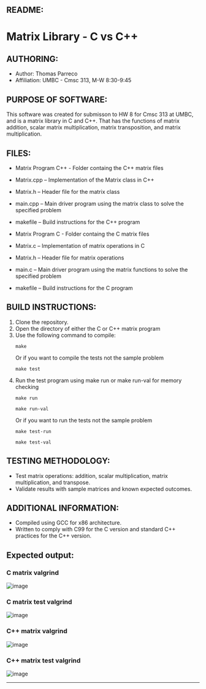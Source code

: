 README:
---

# Matrix Library - C vs C++

## AUTHORING:
- Author: Thomas Parreco
- Affiliation: UMBC - Cmsc 313, M-W 8:30-9:45

## PURPOSE OF SOFTWARE:
This software was created for submisson to HW 8 for Cmsc 313 at UMBC, and is a matrix library in C and C++.
That has the functions of matrix addition, scalar matrix multiplication, matrix transposition, and matrix multiplication.

## FILES:
- Matrix Program C++ - Folder containg the C++ matrix files
- Matrix.cpp – Implementation of the Matrix class in C++
- Matrix.h – Header file for the matrix class
- main.cpp – Main driver program using the matrix class to solve the specified problem
- makefile – Build instructions for the C++ program

- Matrix Program C  - Folder containg the C matrix files
- Matrix.c – Implementation of matrix operations in C
- Matrix.h – Header file for matrix operations
- main.c – Main driver program using the matrix functions to solve the specified problem
- makefile – Build instructions for the C program

## BUILD INSTRUCTIONS:
1. Clone the repository.
2. Open the directory of either the C or C++ matrix program
3. Use the following command to compile:
   ```
   make
   ```
   Or if you want to compile the tests not the sample problem
      ```
   make test
   ```
5. Run the test program using make run or make run-val for memory checking
     ```
   make run
   ```
      ```
   make run-val
   ```
   Or if you want to run the tests not the sample problem
   ```
   make test-run
   ```
   ```
   make test-val
   ``` 


## TESTING METHODOLOGY:
- Test matrix operations: addition, scalar multiplication, matrix multiplication, and transpose.
- Validate results with sample matrices and known expected outcomes.

## ADDITIONAL INFORMATION:
- Compiled using GCC for x86 architecture.
- Written to comply with C99 for the C version and standard C++ practices for the C++ version.

## Expected output:
### C matrix valgrind
![image](https://github.com/user-attachments/assets/c2f1d596-39f5-44fa-a468-fa433dc5319e)


### C matrix test valgrind
![image](https://github.com/user-attachments/assets/1b3ad4c3-032a-4aa2-9332-cbb7a500da2b)


### C++ matrix valgrind
![image](https://github.com/user-attachments/assets/59e30406-9a21-4fa5-83f8-21490e520a05)


### C++ matrix test valgrind
![image](https://github.com/user-attachments/assets/db0395b6-76aa-495e-92f1-87df6dd249f9)

---

